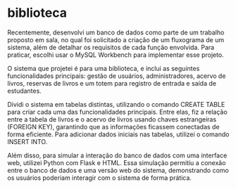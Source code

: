 # biblioteca
Recentemente, desenvolvi um banco de dados como parte de um trabalho proposto em sala, no qual foi solicitado a criação de um fluxograma de um sistema, além de detalhar os requisitos de cada função envolvida. Para praticar, escolhi usar o MySQL Workbench para implementar esse projeto.

O sistema que projetei é para uma biblioteca, e inclui as seguintes funcionalidades principais: gestão de usuários, administradores, acervo de livros, reservas de livros e um totem para registro de entrada e saída de estudantes.

Dividi o sistema em tabelas distintas, utilizando o comando CREATE TABLE para criar cada uma das funcionalidades principais. Entre elas, fiz a relação entre a tabela de livros e o acervo de livros usando chaves estrangeiras (FOREIGN KEY), garantindo que as informações ficassem conectadas de forma eficiente. Para adicionar dados iniciais nas tabelas, utilizei o comando INSERT INTO.

Além disso, para simular a interação do banco de dados com uma interface web, utilizei Python com Flask e HTML. Essa simulação permitiu a conexão entre o banco de dados e uma versão web do sistema, demonstrando como os usuários poderiam interagir com o sistema de forma prática.
